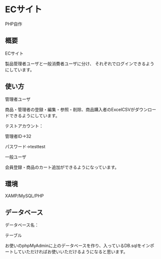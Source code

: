 # ECサイト
PHP自作

## 概要
ECサイト

製品管理者ユーザと一般消費者ユーザに分け、
それぞれでログインできるようにしています。



## 使い方
管理者ユーザ

商品・管理者の登録・編集・参照・削除、商品購入者のExcelCSVがダウンロードできるようにしています。

テストアカウント：

管理者ID→32

パスワード→testtest

一般ユーザ

会員登録・商品のカート追加ができるようになっています。


## 環境
XAMP/MySQL/PHP


## データベース

データベース名：

テーブル

お使いのphpMyAdminに上のデータベースを作り、入っているDB.sqlをインポートしていただければお使いいただけるようになると思います。
